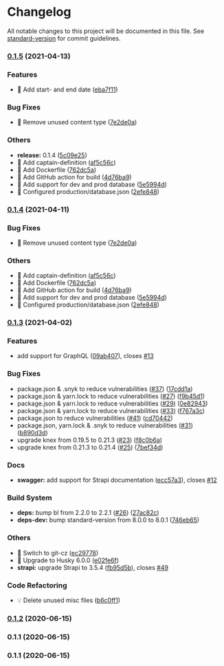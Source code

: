 # Changelog

All notable changes to this project will be documented in this file. See
[standard-version](https://github.com/conventional-changelog/standard-version) for commit guidelines.

### [0.1.5](https://github.com/nonameolsson/timeline-backend/compare/v0.1.3...v0.1.5) (2021-04-13)

### Features

- 🎸 Add start- and end date
  ([eba7f11](https://github.com/nonameolsson/timeline-backend/commit/eba7f11a3686738741428fd8617eb00b03f1ad74))

### Bug Fixes

- 🐛 Remove unused content type
  ([7e2de0a](https://github.com/nonameolsson/timeline-backend/commit/7e2de0a099ff31337d6edcd2e94019495009313e))

### Others

- **release:** 0.1.4
  ([5c09e25](https://github.com/nonameolsson/timeline-backend/commit/5c09e25b785c6ce6c4bfa636189c65f2eb47dcb9))
- 🤖 Add captain-definition
  ([af5c56c](https://github.com/nonameolsson/timeline-backend/commit/af5c56cefd2752f4bb7e04078286a38dc1cf033b))
- 🤖 Add Dockerfile
  ([762dc5a](https://github.com/nonameolsson/timeline-backend/commit/762dc5aa49e9e45d0a2ff9c4e027b2055998b222))
- 🤖 Add GitHub action for build
  ([4d76ba9](https://github.com/nonameolsson/timeline-backend/commit/4d76ba95dad50a8b2a16ad8e7604669e072e67d9))
- 🤖 Add support for dev and prod database
  ([5e5994d](https://github.com/nonameolsson/timeline-backend/commit/5e5994d44e7a795c93970d03f61edde45ad0ff7f))
- 🤖 Configured production/database.json
  ([2efe848](https://github.com/nonameolsson/timeline-backend/commit/2efe8484a4751d726cfc448ebf753dea5ba3e5ca))

### [0.1.4](https://github.com/nonameolsson/timeline-backend/compare/v0.1.3...v0.1.4) (2021-04-11)

### Bug Fixes

- 🐛 Remove unused content type
  ([7e2de0a](https://github.com/nonameolsson/timeline-backend/commit/7e2de0a099ff31337d6edcd2e94019495009313e))

### Others

- 🤖 Add captain-definition
  ([af5c56c](https://github.com/nonameolsson/timeline-backend/commit/af5c56cefd2752f4bb7e04078286a38dc1cf033b))
- 🤖 Add Dockerfile
  ([762dc5a](https://github.com/nonameolsson/timeline-backend/commit/762dc5aa49e9e45d0a2ff9c4e027b2055998b222))
- 🤖 Add GitHub action for build
  ([4d76ba9](https://github.com/nonameolsson/timeline-backend/commit/4d76ba95dad50a8b2a16ad8e7604669e072e67d9))
- 🤖 Add support for dev and prod database
  ([5e5994d](https://github.com/nonameolsson/timeline-backend/commit/5e5994d44e7a795c93970d03f61edde45ad0ff7f))
- 🤖 Configured production/database.json
  ([2efe848](https://github.com/nonameolsson/timeline-backend/commit/2efe8484a4751d726cfc448ebf753dea5ba3e5ca))

### [0.1.3](https://github.com/nonameolsson/timeline-backend/compare/v0.1.2...v0.1.3) (2021-04-02)

### Features

- add support for GraphQL
  ([09ab407](https://github.com/nonameolsson/timeline-backend/commit/09ab40755d31625c2c0a20a38c597af99c6db948)), closes
  [#13](https://github.com/nonameolsson/timeline-backend/issues/13)

### Bug Fixes

- package.json & .snyk to reduce vulnerabilities ([#37](https://github.com/nonameolsson/timeline-backend/issues/37))
  ([17cdd1a](https://github.com/nonameolsson/timeline-backend/commit/17cdd1a459bd6dd0882e5b8e6d9185ad610b25d9))
- package.json & yarn.lock to reduce vulnerabilities ([#27](https://github.com/nonameolsson/timeline-backend/issues/27))
  ([f9b45d1](https://github.com/nonameolsson/timeline-backend/commit/f9b45d104fb7a681f9e7b6156ce2e2ac5e029f0b))
- package.json & yarn.lock to reduce vulnerabilities ([#29](https://github.com/nonameolsson/timeline-backend/issues/29))
  ([0e82943](https://github.com/nonameolsson/timeline-backend/commit/0e82943d07c2028db2ed942ca924ac1191d27670))
- package.json & yarn.lock to reduce vulnerabilities ([#33](https://github.com/nonameolsson/timeline-backend/issues/33))
  ([f767a3c](https://github.com/nonameolsson/timeline-backend/commit/f767a3c43d99e831ff91f5b567a28e4f66000885))
- package.json to reduce vulnerabilities ([#41](https://github.com/nonameolsson/timeline-backend/issues/41))
  ([cd70442](https://github.com/nonameolsson/timeline-backend/commit/cd70442a08445b54bf652f487f46cd68a3d5957f))
- package.json, yarn.lock & .snyk to reduce vulnerabilities
  ([#31](https://github.com/nonameolsson/timeline-backend/issues/31))
  ([b890d3d](https://github.com/nonameolsson/timeline-backend/commit/b890d3d3e6c2d0632ef91d9c11c73da50d84ebbf))
- upgrade knex from 0.19.5 to 0.21.3 ([#23](https://github.com/nonameolsson/timeline-backend/issues/23))
  ([f8c0b6a](https://github.com/nonameolsson/timeline-backend/commit/f8c0b6adad84e0848c388d61680500a3119ac5f5))
- upgrade knex from 0.21.3 to 0.21.4 ([#25](https://github.com/nonameolsson/timeline-backend/issues/25))
  ([7bef34d](https://github.com/nonameolsson/timeline-backend/commit/7bef34dca029648404c9ae8f86f50eabfad914eb))

### Docs

- **swagger:** add support for Strapi documentation
  ([ecc57a3](https://github.com/nonameolsson/timeline-backend/commit/ecc57a3c0d816de35506914b61a15e1d8be15529)), closes
  [#12](https://github.com/nonameolsson/timeline-backend/issues/12)

### Build System

- **deps:** bump bl from 2.2.0 to 2.2.1 ([#26](https://github.com/nonameolsson/timeline-backend/issues/26))
  ([27ac82c](https://github.com/nonameolsson/timeline-backend/commit/27ac82c7f2dd9a82292dfa9b8e2171805069503c))
- **deps-dev:** bump standard-version from 8.0.0 to 8.0.1
  ([746eb65](https://github.com/nonameolsson/timeline-backend/commit/746eb65099abef91a556cb6b312baa5910b3e785))

### Others

- 🤖 Switch to git-cz
  ([ec29778](https://github.com/nonameolsson/timeline-backend/commit/ec2977874567746df27a1e16244e25799247a7a2))
- 🤖 Upgrade to Husky 6.0.0
  ([e02fe6f](https://github.com/nonameolsson/timeline-backend/commit/e02fe6f1757023f60982e8590d6883487404ee17))
- **strapi:** upgrade Strapi to 3.5.4
  ([fb95d5b](https://github.com/nonameolsson/timeline-backend/commit/fb95d5b7165b970c5fb8cb5b35a0a15f1bedd340)), closes
  [#49](https://github.com/nonameolsson/timeline-backend/issues/49)

### Code Refactoring

- 💡 Delete unused misc files
  ([b6c0ff1](https://github.com/nonameolsson/timeline-backend/commit/b6c0ff1e32126c4e570db71c5c1c10892390b04e))

### [0.1.2](https://github.com/nonameolsson/timeline-backend/compare/v0.1.1...v0.1.2) (2020-06-15)

### 0.1.1 (2020-06-15)

### 0.1.1 (2020-06-15)
